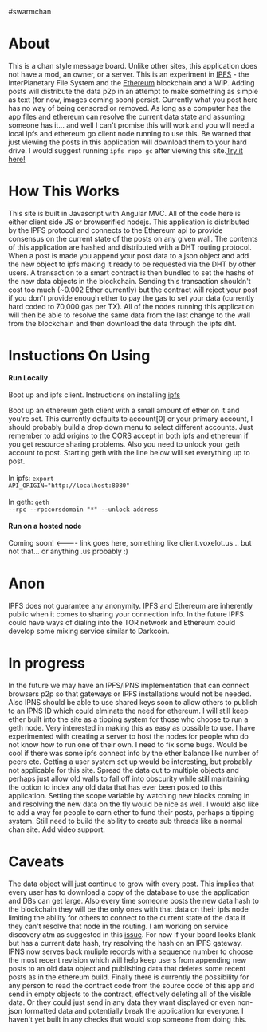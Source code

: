 #swarmchan

<h1>About</h1>
<p>This is a chan style message board. Unlike other sites, this application does not have a mod, an owner, or a server. This is an experiment in <a href="https://ipfs.io/">IPFS</a> - the InterPlanetary File System and the <a href="https://ipfs.io/">Ethereum</a> blockchain and a WIP. Adding posts will distribute the data p2p in an attempt to make something as simple as text (for now, images coming soon) persist. Currently what you post here has no way of being censored or removed. As long as a computer has the app files and ethereum can resolve the current data state and assuming someone has it... and well I can't promise this will work and you will need a local ipfs and ethereum go client node running to use this. Be warned that just viewing the posts in this application will download them to your hard drive. I would suggest running <code>ipfs repo gc</code> after viewing this site.<a href="#/boards">Try it here!</a></p>

<h1>How This Works</h1>
<p>This site is built in Javascript with Angular MVC. All of the code here is either client side JS or browserified nodejs. This application is distributed by the IPFS protocol and connects to the Ethereum api to provide consensus on the current state of the posts on any given wall.  The contents of this application are hashed and distributed with a DHT routing protocol. When a post is made you append your post data to a json object and add the new object to ipfs making it ready to be requested via the DHT by other users. A transaction to a smart contract is then bundled to set the hashs of the new data objects in the blockchain. Sending this transaction shouldn't cost too much (~0.002 Ether currently) but the contract will reject your post if you don't provide enough ether to pay the gas to set your data (currently hard coded to 70,000 gas per TX). All of the nodes running this application will then be able to resolve the same data from the last change to the wall from the blockchain and then download the data through the ipfs dht.</p>

<h1>Instuctions On Using</h1>
<p><b>Run Locally</b>
<br>
<br>
Boot up and ipfs client. Instructions on installing <a href="https://ipfs.io/docs/install/">ipfs</a>

Boot up an ethereum geth client with a small amount of ether on it and you're set. This currently defaults to account[0] or your primary account, I should probably build a drop down menu to select different accounts. Just remember to add origins to the CORS accept in both ipfs and ethereum if you get resource sharing problems. Also you need to unlock your geth account to post. Starting geth with the line below will set everything up to post.
<br>
<br>
In ipfs:
<code>export API_ORIGIN="http://localhost:8080"</code>
<br>
<br>
In geth:
<code>geth --rpc --rpccorsdomain "*" --unlock address</code>
<br>
<br>
<b>Run on a hosted node</b>
<br>
<br>
Coming soon! <---- link goes here, something like client.voxelot.us... but not that... or anything .us probably :)
</p>

<h1>Anon</h1>
<p>IPFS does not guarantee any anonymity. IPFS and Ethereum are inherently public when it comes to sharing your connection info. In the future IPFS could have ways of dialing into the TOR network and Ethereum could develop some mixing service similar to Darkcoin.</p>

<h1>In progress</h1>
<p>In the future we may have an IPFS/IPNS implementation that can connect browsers p2p so that gateways or IPFS installations would not be needed. Also IPNS should be able to use shared keys soon to allow others to publish to an IPNS ID which could elminate the need for ethereum. I will still keep ether built into the site as a tipping system for those who choose to run a geth node. Very interested in making this as easy as possible to use.  I have experimented with creating a server to host the nodes for people who do not know how to run one of their own. I need to fix some bugs. Would be cool if there was some ipfs connect info by the ether balance like number of peers etc. Getting a user system set up would be interesting, but probably not applicable for this site. Spread the data out to multiple objects and perhaps just allow old walls to fall off into obscurity while still maintaining the option to index any old data that has ever been posted to this application. Setting the scope variable by watching new blocks coming in and resolving the new data on the fly would be nice as well. I would also like to add a way for people to earn ether to fund their posts, perhaps a tipping system. Still need to build the ability to create sub threads like a normal chan site. Add video support.</p>

<h1>Caveats</h1>
<p>The data object will just continue to grow with every post.  This implies that every user has to download a copy of the database to use the application and DBs can get large. Also every time someone posts the new data hash to the blockchain they will be the only ones with that data on their ipfs node limiting the ability for others to connect to the current state of the data if they can't resolve that node in the routing. I am working on service discovery atm as suggested in this <a href="https://github.com/ipfs/notes/issues/15">issue</a>. For now if your board looks blank but has a current data hash, try resolving the hash on an IPFS gateway. IPNS now serves back muliple records with a sequence number to choose the most recent revision which will help keep users from appending new posts to an old data object and publishing data that deletes some recent posts as in the ethereum build. Finally there is currently the possibility for any person to read the contract code from the source code of this app and send in empty objects to the contract, effectively deleting all of the visible data. Or they could just send in any data they want displayed or even non-json formatted data and potentially break the application for everyone. I haven't yet built in any checks that would stop someone from doing this.</p>
